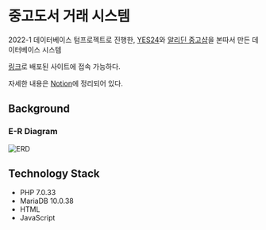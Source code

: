 # 중고도서 거래 시스템

2022-1 데이터베이스 텀프로젝트로 진행한, [YES24](http://www.yes24.com/Mall/Main/used/018?CategoryNumber=018)와 [알리딘 중고샵](https://www.aladin.co.kr/home/wusedshopmain.aspx)을 본따서 만든 데이터베이스 시스템

[링크](http://115.68.231.165/~2020170812/used-bookstore/index.php)로 배포된 사이트에 접속 가능하다.

자세한 내용은 [Notion](https://jseoplim.notion.site/bd3a142e443e4c18a44d7f842db2dcda)에 정리되어 있다.

## Background

### E-R Diagram

![ERD](https://user-images.githubusercontent.com/86508420/178426428-f878ff6f-5324-4784-bb75-b8fbbba8ce08.png)

## Technology Stack

* PHP 7.0.33
* MariaDB 10.0.38
* HTML
* JavaScript

